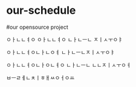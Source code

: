 # our-schedule

#our opensource project


ㅇㅏㄴㄴㅕㅇ ㅇㅏㄴㄴㅕㅇ ㄴㅏㄴㅡㄴ ㅈㅣㅅㅜㅇㅑ


ㅇㅏㄴㄴㅕㅇㄴㅏㄴㅇㅕ ㄴㅏㄴㅡㄴㅈㅣㅅㅜㅇㅑ



ㅇㅏㄴㄴㅕㅇㄴㅏㅇㄴㅕㅇ ㄴㅏㄴㅡㄴ ㄴㄴㅈㅣㅅㅜㅇㅕ




ㅂㅡㄹㅔㄴㅊㅣㅎㅐㅆㅇㅓㅇㅛ
